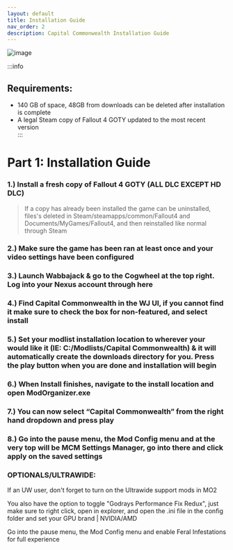 ```yaml
---
layout: default
title: Installation Guide
nav_order: 2
description: Capital Commonwealth Installation Guide
---
```


![image](https://raw.githubusercontent.com/TheMrNewVegas/TheMrNewVegas.github.io/refs/heads/main/Resources/capcom/download%20(7).gif)

:::info
## **Requirements:**
- 140 GB of space, 48GB from downloads can be deleted after installation is complete 
- A legal Steam copy of Fallout 4 GOTY updated to the most recent version  
:::

# **Part 1: Installation Guide**

### 1.) Install a fresh copy of Fallout 4 GOTY (ALL DLC EXCEPT HD DLC)

> If a copy has already been installed the game can be uninstalled, files's deleted in Steam/steamapps/common/Fallout4 and Documents/MyGames/Fallout4, and then reinstalled like normal through Steam

### 2.) Make sure the game has been ran at least once and your video settings have been configured

### 3.) Launch Wabbajack & go to the Cogwheel at the top right. Log into your Nexus account through here

### 4.) Find Capital Commonwealth in the WJ UI, if you cannot find it make sure to check the box for non-featured, and select install

### 5.) Set your modlist installation location to wherever your would like it (IE: C:/Modlists/Capital Commonwealth) & it will automatically create the downloads directory for you. Press the play button when you are done and installation will begin

### 6.) When Install finishes, navigate to the install location and open ModOrganizer.exe

### 7.) You can now select “Capital Commonwealth” from the right hand dropdown and press play  

### 8.) Go into the pause menu, the Mod Config menu and at the very top will be MCM Settings Manager, go into there and click apply on the saved settings

### OPTIONALS/ULTRAWIDE: 

If an UW user, don't forget to turn on the Ultrawide support mods in MO2

You also have the option to toggle "Godrays Performance Fix Redux", just make sure to right click, open in explorer, and open the .ini file in the config folder and set your GPU brand | NVIDIA/AMD

Go into the pause menu, the Mod Config menu and enable Feral Infestations for full experience 
